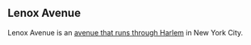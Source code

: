## Lenox Avenue

Lenox Avenue is an [avenue that runs through
Harlem](https://en.wikipedia.org/wiki/Lenox_Avenue) in New York City.
